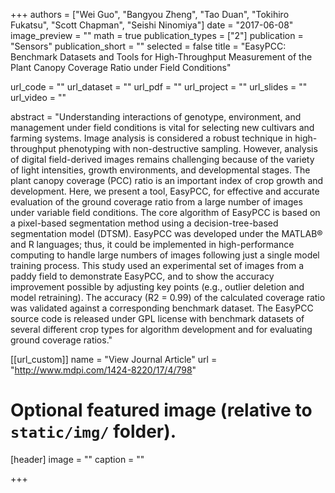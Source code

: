 +++
authors = ["Wei Guo", "Bangyou Zheng", "Tao Duan", "Tokihiro Fukatsu", "Scott Chapman", "Seishi Ninomiya"]
date = "2017-06-08"
image_preview = ""
math = true
publication_types = ["2"]
publication = "Sensors"
publication_short = ""
selected = false
title = "EasyPCC: Benchmark Datasets and Tools for High-Throughput Measurement of the Plant Canopy Coverage Ratio under Field Conditions"

url_code = ""
url_dataset = ""
url_pdf = ""
url_project = ""
url_slides = ""
url_video = ""

abstract = "Understanding interactions of genotype, environment, and management under field conditions is vital for selecting new cultivars and farming systems. Image analysis is considered a robust technique in high-throughput phenotyping with non-destructive sampling. However, analysis of digital field-derived images remains challenging because of the variety of light intensities, growth environments, and developmental stages. The plant canopy coverage (PCC) ratio is an important index of crop growth and development. Here, we present a tool, EasyPCC, for effective and accurate evaluation of the ground coverage ratio from a large number of images under variable field conditions. The core algorithm of EasyPCC is based on a pixel-based segmentation method using a decision-tree-based segmentation model (DTSM). EasyPCC was developed under the MATLAB® and R languages; thus, it could be implemented in high-performance computing to handle large numbers of images following just a single model training process. This study used an experimental set of images from a paddy field to demonstrate EasyPCC, and to show the accuracy improvement possible by adjusting key points (e.g., outlier deletion and model retraining). The accuracy (R2 = 0.99) of the calculated coverage ratio was validated against a corresponding benchmark dataset. The EasyPCC source code is released under GPL license with benchmark datasets of several different crop types for algorithm development and for evaluating ground coverage ratios."



[[url_custom]]
name = "View Journal Article"
url = "http://www.mdpi.com/1424-8220/17/4/798"

# Optional featured image (relative to `static/img/` folder).
[header]
image = ""
caption = ""

+++
